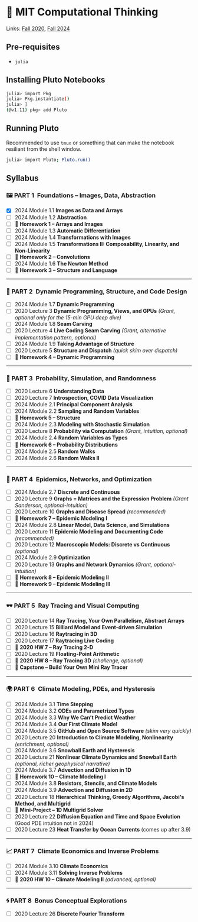 # 🧠 MIT Computational Thinking
Links: [Fall 2020](https://computationalthinking.mit.edu/Fall20/), [Fall 2024](https://computationalthinking.mit.edu/Fall24/)

## Pre-requisites
- `julia`

## Installing Pluto Notebooks
```sh
julia> import Pkg
julia> Pkg.instantiate()
julia> ]
(@v1.11) pkg> add Pluto
```

## Running Pluto
Recommended to use `tmux` or something that can make the notebook resiliant from the shell window.
```sh
julia> import Pluto; Pluto.run()
```

## Syllabus
### 🖼️ PART 1 Foundations – Images, Data, Abstraction
- [X] 2024 Module 1.1 **Images as Data and Arrays**
- [ ] 2024 Module 1.2 **Abstraction**
- [ ] 💪 **Homework 1 – Arrays and Images**
- [ ] 2024 Module 1.3 **Automatic Differentiation**
- [ ] 2024 Module 1.4 **Transformations with Images**
- [ ] 2024 Module 1.5 **Transformations II: Composability, Linearity, and Non-Linearity**
- [ ] 💪 **Homework 2 – Convolutions**
- [ ] 2024 Module 1.6 **The Newton Method**
- [ ] 💪 **Homework 3 – Structure and Language**

---

### 🧩 PART 2 Dynamic Programming, Structure, and Code Design
- [ ] 2024 Module 1.7 **Dynamic Programming**
- [ ] 2020 Lecture 3 **Dynamic Programming, Views, and GPUs** *(Grant, optional only for the 15-min GPU deep dive)*
- [ ] 2024 Module 1.8 **Seam Carving**
- [ ] 2020 Lecture 4 **Live Coding Seam Carving** *(Grant, alternative implementation pattern, optional)*
- [ ] 2024 Module 1.9 **Taking Advantage of Structure**
- [ ] 2020 Lecture 5 **Structure and Dispatch** *(quick skim over dispatch)*
- [ ] 💪 **Homework 4 – Dynamic Programming**

---

### 🎲 PART 3 Probability, Simulation, and Randomness
- [ ] 2020 Lecture 6 **Understanding Data**
- [ ] 2020 Lecture 7 **Introspection, COVID Data Visualization**
- [ ] 2024 Module 2.1 **Principal Component Analysis**
- [ ] 2024 Module 2.2 **Sampling and Random Variables**
- [ ] 💪 **Homework 5 – Structure**
- [ ] 2024 Module 2.3 **Modeling with Stochastic Simulation**
- [ ] 2020 Lecture 8 **Probability via Computation** *(Grant, intuition, optional)*
- [ ] 2024 Module 2.4 **Random Variables as Types**
- [ ] 💪 **Homework 6 – Probability Distributions**
- [ ] 2024 Module 2.5 **Random Walks**
- [ ] 2024 Module 2.6 **Random Walks II**

---

### 🧬 PART 4 Epidemics, Networks, and Optimization
- [ ] 2024 Module 2.7 **Discrete and Continuous**
- [ ] 2020 Lecture 9 **Graphs = Matrices and the Expression Problem** *(Grant Sanderson, optional-intuition)*
- [ ] 2020 Lecture 10 **Graphs and Disease Spread** *(recommended)*
- [ ] 💪 **Homework 7 – Epidemic Modeling I**
- [ ] 2024 Module 2.8 **Linear Model, Data Science, and Simulations**
- [ ] 2020 Lecture 11 **Epidemic Modeling and Documenting Code** *(recommended)*
- [ ] 2020 Lecture 12 **Macroscopic Models: Discrete vs Continuous** *(optional)*
- [ ] 2024 Module 2.9 **Optimization**
- [ ] 2020 Lecture 13 **Graphs and Network Dynamics** *(Grant, optional-intuition)*
- [ ] 💪 **Homework 8 – Epidemic Modeling II**
- [ ] 💪 **Homework 9 – Epidemic Modeling III**

---

### 🕶️ PART 5 Ray Tracing and Visual Computing
- [ ] 2020 Lecture 14 **Ray Tracing, Your Own Parallelism, Abstract Arrays**
- [ ] 2020 Lecture 15 **Billiard Model and Event-driven Simulation**
- [ ] 2020 Lecture 16 **Raytracing in 3D**
- [ ] 2020 Lecture 17 **Raytracing Live Coding**
- [ ] 💪 **2020 HW 7 – Ray Tracing 2-D**
- [ ] 2020 Lecture 19 **Floating-Point Arithmetic**
- [ ] 💪 **2020 HW 8 – Ray Tracing 3D** *(challenge, optional)*
- [ ] 🌟 **Capstone – Build Your Own Mini Ray Tracer**

---

### 🌍 PART 6 Climate Modeling, PDEs, and Hysteresis
- [ ] 2024 Module 3.1 **Time Stepping**
- [ ] 2024 Module 3.2 **ODEs and Parametrized Types**
- [ ] 2024 Module 3.3 **Why We Can’t Predict Weather**
- [ ] 2024 Module 3.4 **Our First Climate Model**
- [ ] 2024 Module 3.5 **GitHub and Open Source Software** *(skim very quickly)*
- [ ] 2020 Lecture 20 **Introduction to Climate Modeling, Nonlinearity** *(enrichment, optional)*
- [ ] 2024 Module 3.6 **Snowball Earth and Hysteresis**
- [ ] 2020 Lecture 21 **Nonlinear Climate Dynamics and Snowball Earth** *(optional, richer geophysical narrative)*
- [ ] 2024 Module 3.7 **Advection and Diffusion in 1D**
- [ ] 💪 **Homework 10 – Climate Modeling I**
- [ ] 2024 Module 3.8 **Resistors, Stencils, and Climate Models**
- [ ] 2024 Module 3.9 **Advection and Diffusion in 2D**
- [ ] 2020 Lecture 18 **Hierarchical Thinking, Greedy Algorithms, Jacobi's Method, and Multigrid**
- [ ] 🌟 **Mini-Project – 1D Multigrid Solver**
- [ ] 2020 Lecture 22 **Diffusion Equation and Time and Space Evolution** (Good PDE intuition not in 2024)
- [ ] 2020 Lecture 23 **Heat Transfer by Ocean Currents** (comes up after 3.9)

---

### 📈 PART 7 Climate Economics and Inverse Problems
- [ ] 2024 Module 3.10 **Climate Economics**
- [ ] 2024 Module 3.11 **Solving Inverse Problems**
- [ ] 💪 **2020 HW 10 – Climate Modeling II** *(advanced, optional)*

---

### 🌀 PART 8 Bonus Conceptual Explorations
- [ ] 2020 Lecture 26 **Discrete Fourier Transform**
